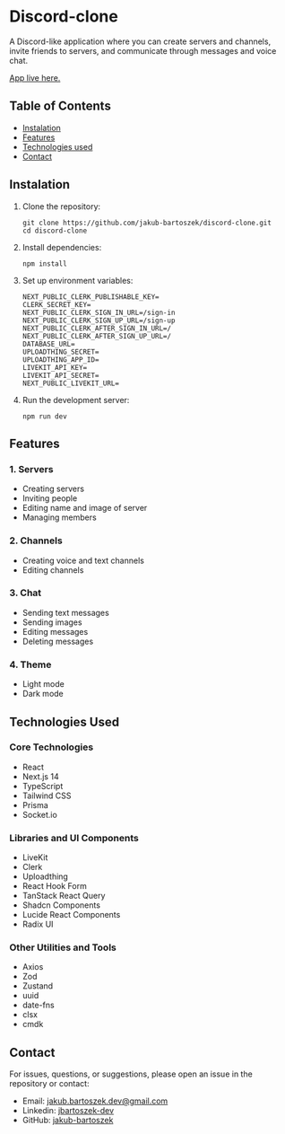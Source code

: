 # Discord-clone
A Discord-like application where you can create servers and channels, invite friends to servers, and communicate through messages and voice chat.

[App live here.](https://discord-clone-jb.vercel.app/)

## Table of Contents
- [Instalation](#instalation)
- [Features](#features)
- [Technologies used](#technologies-used)
- [Contact](#contact)

## Instalation
1. Clone the repository:

    ```
    git clone https://github.com/jakub-bartoszek/discord-clone.git
    cd discord-clone
    ```
2. Install dependencies:
    ```
    npm install
    ```
3. Set up environment variables:
    ```
    NEXT_PUBLIC_CLERK_PUBLISHABLE_KEY=
    CLERK_SECRET_KEY=
    NEXT_PUBLIC_CLERK_SIGN_IN_URL=/sign-in
    NEXT_PUBLIC_CLERK_SIGN_UP_URL=/sign-up
    NEXT_PUBLIC_CLERK_AFTER_SIGN_IN_URL=/
    NEXT_PUBLIC_CLERK_AFTER_SIGN_UP_URL=/
    DATABASE_URL=
    UPLOADTHING_SECRET=
    UPLOADTHING_APP_ID=
    LIVEKIT_API_KEY=
    LIVEKIT_API_SECRET=
    NEXT_PUBLIC_LIVEKIT_URL=
    ```
4. Run the development server:
   ```
   npm run dev
   ```

## Features
### 1. Servers
   - Creating servers
   - Inviting people
   - Editing name and image of server
   - Managing members

### 2. Channels
   - Creating voice and text channels
   - Editing channels

### 3. Chat
   - Sending text messages
   - Sending images
   - Editing messages
   - Deleting messages

### 4. Theme
   - Light mode
   - Dark mode

## Technologies Used
### Core Technologies
- React
- Next.js 14
- TypeScript
- Tailwind CSS
- Prisma
- Socket.io
### Libraries and UI Components 
- LiveKit
- Clerk
- Uploadthing
- React Hook Form
- TanStack React Query
- Shadcn Components
- Lucide React Components
- Radix UI
### Other Utilities and Tools
- Axios
- Zod
- Zustand
- uuid
- date-fns
- clsx
- cmdk

## Contact

For issues, questions, or suggestions, please open an issue in the repository or contact:

- Email: jakub.bartoszek.dev@gmail.com
- Linkedin: [jbartoszek-dev](https://www.linkedin.com/in/jbartoszek-dev)
- GitHub: [jakub-bartoszek](https://github.com/jakub-bartoszek)
